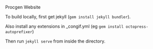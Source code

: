 Procgen Website

To build locally, first get jekyll (`gem install jekyll bundler`).

Also install any extensions in _congif.yml (eg `gem install octopress-autoprefixer`)

Then run `jekyll serve` from inside the directory.
